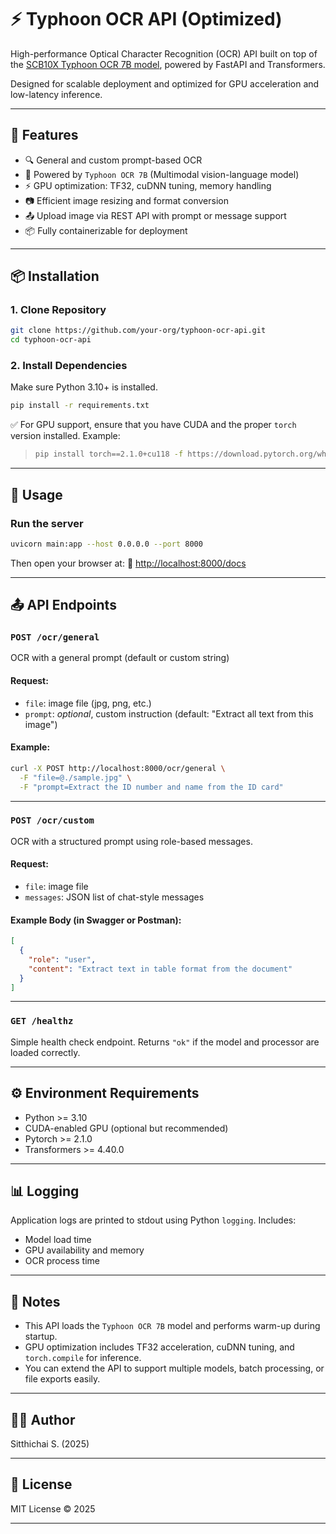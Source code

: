 # ⚡ Typhoon OCR API (Optimized)

High-performance Optical Character Recognition (OCR) API built on top of the [SCB10X Typhoon OCR 7B model](https://huggingface.co/scb10x/typhoon-ocr-7b), powered by FastAPI and Transformers.

Designed for scalable deployment and optimized for GPU acceleration and low-latency inference.

---

## 🚀 Features

- 🔍 General and custom prompt-based OCR
- 🧠 Powered by `Typhoon OCR 7B` (Multimodal vision-language model)
- ⚡ GPU optimization: TF32, cuDNN tuning, memory handling
- 📷 Efficient image resizing and format conversion
- 📤 Upload image via REST API with prompt or message support
- 📦 Fully containerizable for deployment

---

## 📦 Installation

### 1. Clone Repository

```bash
git clone https://github.com/your-org/typhoon-ocr-api.git
cd typhoon-ocr-api
````

### 2. Install Dependencies

Make sure Python 3.10+ is installed.

```bash
pip install -r requirements.txt
```

✅ For GPU support, ensure that you have CUDA and the proper `torch` version installed. Example:


> ```bash
> pip install torch==2.1.0+cu118 -f https://download.pytorch.org/whl/torch_stable.html
> ```

---

## 🧪 Usage

### Run the server

```bash
uvicorn main:app --host 0.0.0.0 --port 8000
```

Then open your browser at:
📍 [http://localhost:8000/docs](http://localhost:8000/docs)

---

## 📤 API Endpoints

### `POST /ocr/general`

OCR with a general prompt (default or custom string)

#### Request:

* `file`: image file (jpg, png, etc.)
* `prompt`: *optional*, custom instruction (default: "Extract all text from this image")

#### Example:

```bash
curl -X POST http://localhost:8000/ocr/general \
  -F "file=@./sample.jpg" \
  -F "prompt=Extract the ID number and name from the ID card"
```

---

### `POST /ocr/custom`

OCR with a structured prompt using role-based messages.

#### Request:

* `file`: image file
* `messages`: JSON list of chat-style messages

#### Example Body (in Swagger or Postman):

```json
[
  {
    "role": "user",
    "content": "Extract text in table format from the document"
  }
]
```

---

### `GET /healthz`

Simple health check endpoint. Returns `"ok"` if the model and processor are loaded correctly.

---

## ⚙️ Environment Requirements

* Python >= 3.10
* CUDA-enabled GPU (optional but recommended)
* Pytorch >= 2.1.0
* Transformers >= 4.40.0

---

## 📊 Logging

Application logs are printed to stdout using Python `logging`.
Includes:

* Model load time
* GPU availability and memory
* OCR process time

---

## 📌 Notes

* This API loads the `Typhoon OCR 7B` model and performs warm-up during startup.
* GPU optimization includes TF32 acceleration, cuDNN tuning, and `torch.compile` for inference.
* You can extend the API to support multiple models, batch processing, or file exports easily.

---

## 🧑‍💻 Author

Sitthichai S. (2025)

---

## 📄 License

MIT License © 2025

---